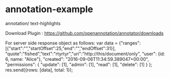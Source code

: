 # annotation-example
annotation/ text-highlights

Download Plugin : https://github.com/openannotation/annotator/downloads

For server side response object as follows:
var data = {"ranges":[{"start":"","startOffset":25,"end":"","endOffset":31}],
      "quote":"fished","text":"rtyrtyr","uri":"http://this/document/only",
      "user":  {id: 6, name: "Alice"},
      "created": "2016-09-06T11:34:59.389047+00:00",
      "permissions": {
        "update": [1],
        "admin": [1],
        "read": [1],
        "delete": [1]
      }
    };
    res.send({rows: [data], total: 1});



